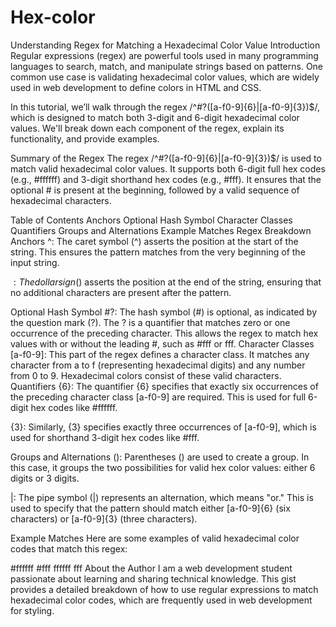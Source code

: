 # Hex-color
Understanding Regex for Matching a Hexadecimal Color Value
Introduction
Regular expressions (regex) are powerful tools used in many programming languages to search, match, and manipulate strings based on patterns. One common use case is validating hexadecimal color values, which are widely used in web development to define colors in HTML and CSS.

In this tutorial, we’ll walk through the regex /^#?([a-f0-9]{6}|[a-f0-9]{3})$/, which is designed to match both 3-digit and 6-digit hexadecimal color values. We'll break down each component of the regex, explain its functionality, and provide examples.

Summary of the Regex
The regex /^#?([a-f0-9]{6}|[a-f0-9]{3})$/ is used to match valid hexadecimal color values. It supports both 6-digit full hex codes (e.g., #ffffff) and 3-digit shorthand hex codes (e.g., #fff). It ensures that the optional # is present at the beginning, followed by a valid sequence of hexadecimal characters.

Table of Contents
Anchors
Optional Hash Symbol
Character Classes
Quantifiers
Groups and Alternations
Example Matches
Regex Breakdown
Anchors
^: The caret symbol (^) asserts the position at the start of the string. This ensures the pattern matches from the very beginning of the input string.

$: The dollar sign ($) asserts the position at the end of the string, ensuring that no additional characters are present after the pattern.

Optional Hash Symbol
#?: The hash symbol (#) is optional, as indicated by the question mark (?). The ? is a quantifier that matches zero or one occurrence of the preceding character. This allows the regex to match hex values with or without the leading #, such as #fff or fff.
Character Classes
[a-f0-9]: This part of the regex defines a character class. It matches any character from a to f (representing hexadecimal digits) and any number from 0 to 9. Hexadecimal colors consist of these valid characters.
Quantifiers
{6}: The quantifier {6} specifies that exactly six occurrences of the preceding character class [a-f0-9] are required. This is used for full 6-digit hex codes like #ffffff.

{3}: Similarly, {3} specifies exactly three occurrences of [a-f0-9], which is used for shorthand 3-digit hex codes like #fff.

Groups and Alternations
(): Parentheses () are used to create a group. In this case, it groups the two possibilities for valid hex color values: either 6 digits or 3 digits.

|: The pipe symbol (|) represents an alternation, which means "or." This is used to specify that the pattern should match either [a-f0-9]{6} (six characters) or [a-f0-9]{3} (three characters).

Example Matches
Here are some examples of valid hexadecimal color codes that match this regex:

#ffffff
#fff
ffffff
fff
About the Author
I am a web development student passionate about learning and sharing technical knowledge. This gist provides a detailed breakdown of how to use regular expressions to match hexadecimal color codes, which are frequently used in web development for styling.